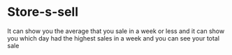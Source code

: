 # Store-s-sell
It can show you   the average that you sale in a week or less and it can show you which day had the highest sales in a week
and you can see your total sale
